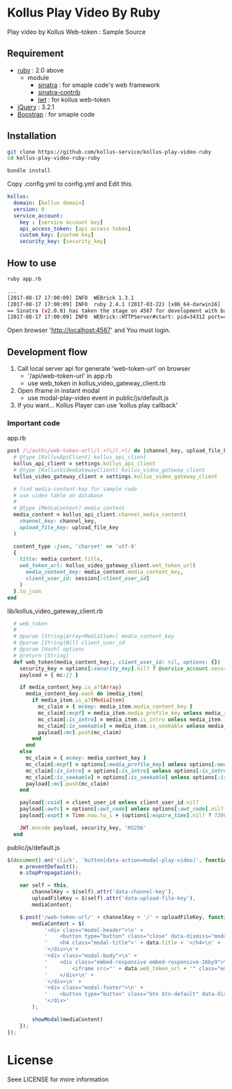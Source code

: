 # Kollus Play Video By Ruby

Play video by Kollus Web-token : Sample Source

## Requirement

* [ruby](https://www.ruby-lang.org/) : 2.0 above
  * module
    * [sinatra](http://www.sinatrarb.com/) : for smaple code's web framework
    * [sinatra-contrib](http://www.sinatrarb.com/contrib/)
    * [jwt](https://github.com/jwt/ruby-jwt) : for kollus web-token
* [jQuery](https://jquery.com) : 3.2.1
* [Boostrap](https://getbootstrap.com/docs/3.3/) : for smaple code
  
## Installation

```bash
git clone https://github.com/kollus-service/kollus-play-video-ruby
cd kollus-play-video-ruby-ruby

bundle install
```
Copy .config.yml to config.yml and Edit this.

```yaml
kollus:
  domain: [kollus domain]
  version: 0
  service_account:
    key : [service account key]
    api_access_token: [api access token]
    custom_key: [custom key]
    security_key: [security_key]
```

## How to use

```bash
ruby app.rb

...
[2017-08-17 17:00:09] INFO  WEBrick 1.3.1
[2017-08-17 17:00:09] INFO  ruby 2.4.1 (2017-03-22) [x86_64-darwin16]
== Sinatra (v2.0.0) has taken the stage on 4567 for development with backup from WEBrick
[2017-08-17 17:00:09] INFO  WEBrick::HTTPServer#start: pid=34312 port=4567
```

Open browser '[http://localhost:4567](http://localhost:4567)' and You must login.

## Development flow
1. Call local server api for generate 'web-token-url' on browser
   * '/api/web-token-url' in app.rb
   * use web_token in kollus_video_gateway_client.rb
2. Open iframe in instant modal
   * use modal-play-video event in public/js/default.js
3. If you want... Kollus Player can use 'kollus play callback'

### Important code

app.rb
```ruby
post /\/auth\/web-token-url\/(.+)\/(.+)/ do |channel_key, upload_file_key|
  # @type [KollusApiClient] kollus_api_client
  kollus_api_client = settings.kollus_api_client
  # @type [KollusVideoGatewayClient] kollus_video_gateway_client
  kollus_video_gateway_client = settings.kollus_video_gateway_client

  # find media-content-key for sample code
  # use video table on database
  # 
  # @type [MediaContent] media_content
  media_content = kollus_api_client.channel_media_content(
    channel_key: channel_key,
    upload_file_key: upload_file_key
  )

  content_type :json, 'charset' => 'utf-8'
  {
    title: media_content.title,
    web_token_url: kollus_video_gateway_client.wet_token_url(
      media_content_key: media_content.media_content_key,
      client_user_id: session[:client_user_id]
    )
  }.to_json
end
```

lib/kollus_video_gateway_client.rb
```ruby
  # web_token
  #
  # @param [String|Array<MediaItem>] media_content_key
  # @param [String|Nil] client_user_id
  # @param [Hash] options
  # @return [String]
  def web_token(media_content_key:, client_user_id: nil, options: {})
    security_key = options[:security_key].nil? ? @service_account.security_key : options[:security_key]
    payload = { mc:[] }

    if media_content_key.is_a?(Array)
      media_content_key.each do |media_item|
        if media_item.is_a?(MediaItem)
          mc_claim = { mckey: media_item.media_content_key }
          mc_claim[:mcpf] = media_item.media_profile_key unless media_item.media_profile_key.nil?
          mc_claim[:is_intro] = media_item.is_intro unless media_item.is_intro.nil?
          mc_claim[:is_seekable] = media_item.is_seekable unless media_item.is_seekable.nil?
          payload[:mc].push(mc_claim)
        end
      end
    else
      mc_claim = { mckey: media_content_key }
      mc_claim[:mcpf] = options[:media_profile_key] unless options[:media_profile_key].nil?
      mc_claim[:is_intro] = options[:is_intro] unless options[:is_intro].nil?
      mc_claim[:is_seekable] = options[:is_seekable] unless options[:is_seekable].nil?
      payload[:mc].push(mc_claim)
    end

    payload[:cuid] = client_user_id unless client_user_id.nil?
    payload[:awtc] = options[:awt_code] unless options[:awt_code].nil?
    payload[:expt] = Time.now.to_i + (options[:expire_time].nil? ? 7200 : options[:expire_time])

    JWT.encode payload, security_key, 'HS256'
  end
```

public/js/default.js

```javascript
$(document).on('click', 'button[data-action=modal-play-video]', function(e) {
    e.preventDefault();
    e.stopPropagation();

    var self = this,
        channelKey = $(self).attr('data-channel-key'),
        uploadFileKey = $(self).attr('data-upload-file-key'),
        mediaContent;

    $.post('/web-token-url/' + channelKey + '/' + uploadFileKey, function (data) {
        mediaContent = $(
            '<div class="modal-header">\n' +
            '    <button type="button" class="close" data-dismiss="modal">&times;</button>\n' +
            '    <h4 class="modal-title">' + data.title + '</h4>\n' +
            '</div>\n'+
            '<div class="modal-body">\n' +
            '    <div class="embed-responsive embed-responsive-16by9">\n' +
            '        <iframe src="' + data.web_token_url + '" class="embed-responsive-item" allowfullscreen></iframe>\n' +
            '    </div>\n' +
            '</div>\n' +
            '<div class="modal-footer">\n' +
            '    <button type="button" class="btn btn-default" data-dismiss="modal"><span class="fa fa-times"></span> Close</button>\n' +
            '</div>'
        );

        showModal(mediaContent)
    });
});
```

# License

Seee LICENSE for more information